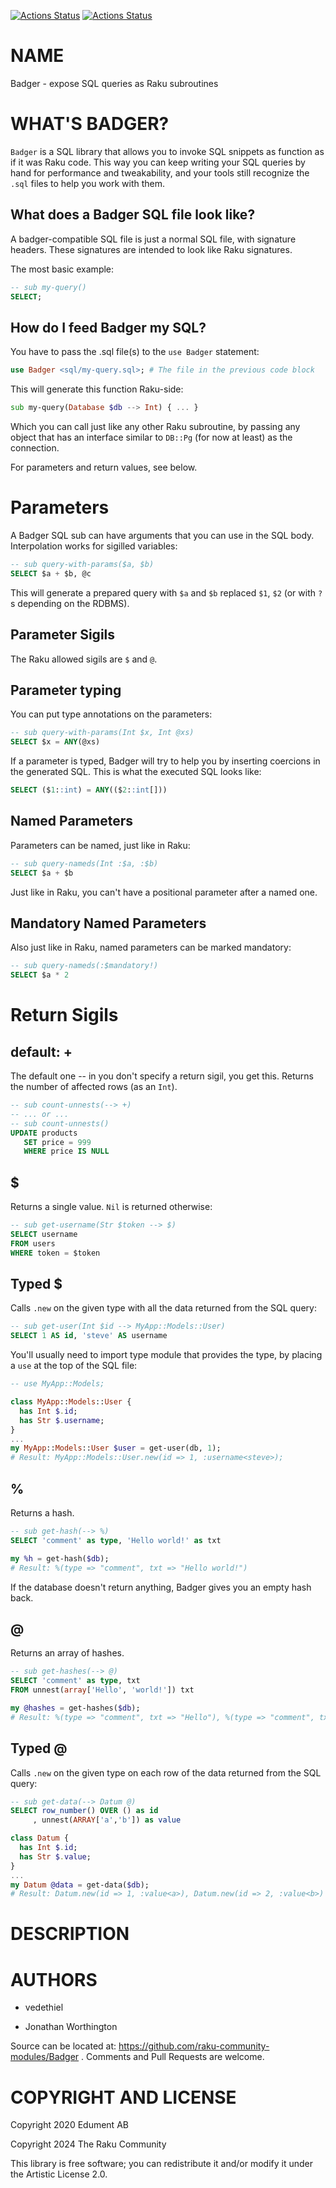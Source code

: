 [![Actions Status](https://github.com/raku-community-modules/Badger/actions/workflows/linux.yml/badge.svg)](https://github.com/raku-community-modules/Badger/actions) [![Actions Status](https://github.com/raku-community-modules/Badger/actions/workflows/macos.yml/badge.svg)](https://github.com/raku-community-modules/Badger/actions)

NAME
====

Badger - expose SQL queries as Raku subroutines

WHAT'S BADGER?
==============

`Badger` is a SQL library that allows you to invoke SQL snippets as function as if it was Raku code. This way you can keep writing your SQL queries by hand for performance and tweakability, and your tools still recognize the `.sql` files to help you work with them.

What does a Badger SQL file look like?
--------------------------------------

A badger-compatible SQL file is just a normal SQL file, with signature headers. These signatures are intended to look like Raku signatures.

The most basic example:

```sql
-- sub my-query()
SELECT;
```

How do I feed Badger my SQL?
----------------------------

You have to pass the .sql file(s) to the `use Badger` statement:

```raku
use Badger <sql/my-query.sql>; # The file in the previous code block
```

This will generate this function Raku-side:

```raku
sub my-query(Database $db --> Int) { ... }
```

Which you can call just like any other Raku subroutine, by passing any object that has an interface similar to `DB::Pg` (for now at least) as the connection.

For parameters and return values, see below.

Parameters
==========

A Badger SQL sub can have arguments that you can use in the SQL body. Interpolation works for sigilled variables:

```sql
-- sub query-with-params($a, $b)
SELECT $a + $b, @c
```

This will generate a prepared query with `$a` and `$b` replaced `$1`, `$2` (or with `?`s depending on the RDBMS).

Parameter Sigils
----------------

The Raku allowed sigils are `$` and `@`. 

Parameter typing
----------------

You can put type annotations on the parameters:

```sql
-- sub query-with-params(Int $x, Int @xs)
SELECT $x = ANY(@xs)
```

If a parameter is typed, Badger will try to help you by inserting coercions in the generated SQL. This is what the executed SQL looks like:

```sql
SELECT ($1::int) = ANY(($2::int[]))
```

Named Parameters
----------------

Parameters can be named, just like in Raku:

```sql
-- sub query-nameds(Int :$a, :$b)
SELECT $a + $b
```

Just like in Raku, you can't have a positional parameter after a named one.

Mandatory Named Parameters 
---------------------------

Also just like in Raku, named parameters can be marked mandatory:

```sql
-- sub query-nameds(:$mandatory!)
SELECT $a * 2
```

Return Sigils
=============

default: +
----------

The default one -- in you don't specify a return sigil, you get this. Returns the number of affected rows (as an `Int`).

```sql
-- sub count-unnests(--> +)
-- ... or ...
-- sub count-unnests()
UPDATE products
   SET price = 999
   WHERE price IS NULL
```

$
-

Returns a single value. `Nil` is returned otherwise:

```sql
-- sub get-username(Str $token --> $)
SELECT username
FROM users
WHERE token = $token
```

Typed $
-------

Calls `.new` on the given type with all the data returned from the SQL query:

```sql
-- sub get-user(Int $id --> MyApp::Models::User)
SELECT 1 AS id, 'steve' AS username
```

You'll usually need to import type module that provides the type, by placing a `use` at the top of the SQL file:

```sql
-- use MyApp::Models;
```

```raku
class MyApp::Models::User {
  has Int $.id;
  has Str $.username;
}
...
my MyApp::Models::User $user = get-user(db, 1);
# Result: MyApp::Models::User.new(id => 1, :username<steve>);
```

%
-

Returns a hash.

```sql
-- sub get-hash(--> %)
SELECT 'comment' as type, 'Hello world!' as txt
```

```raku
my %h = get-hash($db);
# Result: %(type => "comment", txt => "Hello world!")
```

If the database doesn't return anything, Badger gives you an empty hash back.

@
-

Returns an array of hashes.

```sql
-- sub get-hashes(--> @)
SELECT 'comment' as type, txt
FROM unnest(array['Hello', 'world!']) txt
```

```raku
my @hashes = get-hashes($db);
# Result: %(type => "comment", txt => "Hello"), %(type => "comment", txt => "world!")
```

Typed @
-------

Calls `.new` on the given type on each row of the data returned from the SQL query:

```sql
-- sub get-data(--> Datum @)
SELECT row_number() OVER () as id
     , unnest(ARRAY['a','b']) as value
```

```raku
class Datum {
  has Int $.id;
  has Str $.value;                                                                                                                                                    
}
...
my Datum @data = get-data($db);
# Result: Datum.new(id => 1, :value<a>), Datum.new(id => 2, :value<b>)
```

DESCRIPTION
===========

AUTHORS
=======

  * vedethiel

  * Jonathan Worthington

Source can be located at: https://github.com/raku-community-modules/Badger . Comments and Pull Requests are welcome.

COPYRIGHT AND LICENSE
=====================

Copyright 2020 Edument AB

Copyright 2024 The Raku Community

This library is free software; you can redistribute it and/or modify it under the Artistic License 2.0.

